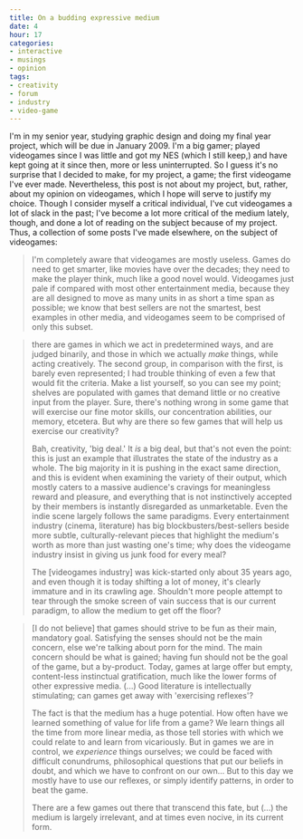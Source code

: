 ```yaml
---
title: On a budding expressive medium
date: 4
hour: 17
categories:
- interactive
- musings
- opinion
tags:
- creativity
- forum
- industry
- video-game
---
```


I'm in my senior year, studying graphic design and doing my final year project, which will be due in January 2009. I'm a big gamer; played videogames since I was little and got my NES (which I still keep,) and have kept going at it since then, more or less uninterrupted. So I guess it's no surprise that I decided to make, for my project, a game; the first videogame I've ever made. Nevertheless, this post is not about my project, but, rather, about my opinion on videogames, which I hope will serve to justify my choice. Though I consider myself a critical individual, I've cut videogames a lot of slack in the past; I've become a lot more critical of the medium lately, though, and done a lot of reading on the subject because of my project. Thus, a collection of some posts I've made elsewhere, on the subject of videogames:<!-- more -->

> I'm completely aware that videogames are mostly useless. Games do need to get smarter, like movies have over the decades; they need to make the player think, much like a good novel would. Videogames just pale if compared with most other entertainment media, because they are all designed to move as many units in as short a time span as possible; we know that best sellers are not the smartest, best examples in other media, and videogames seem to be comprised of only this subset.

> there are games in which we act in predetermined ways, and are judged binarily, and those in which we actually _make_ things, while acting creatively. The second group, in comparison with the first, is barely even represented; I had trouble thinking of even a few that would fit the criteria. Make a list yourself, so you can see my point; shelves are populated with games that demand little or no creative input from the player. Sure, there's nothing wrong in some game that will exercise our fine motor skills, our concentration abilities, our memory, etcetera. But why are there so few games that will help us exercise our creativity?
> 
> Bah, creativity, 'big deal.' It _is_ a big deal, but that's not even the point: this is just an example that illustrates the state of the industry as a whole. The big majority in it is pushing in the exact same direction, and this is evident when examining the variety of their output, which mostly caters to a massive audience's cravings for meaningless reward and pleasure, and everything that is not instinctively accepted by their members is instantly disregarded as unmarketable. Even the indie scene largely follows the same paradigms. Every entertainment industry (cinema, literature) has big blockbusters/best-sellers beside more subtle, culturally-relevant pieces that highlight the medium's worth as more than just wasting one's time; why does the videogame industry insist in giving us junk food for every meal?
> 
> The [videogames industry] was kick-started only about 35 years ago, and even though it is today shifting a lot of money, it's clearly immature and in its crawling age. Shouldn't more people attempt to tear through the smoke screen of vain success that is our current paradigm, to allow the medium to get off the floor?

> [I do not believe] that games should strive to be fun as their main, mandatory goal. Satisfying the senses should not be the main concern, else we're talking about porn for the mind. The main concern should be what is gained; having fun should not be the goal of the game, but a by-product. Today, games at large offer but empty, content-less instinctual gratification, much like the lower forms of other expressive media. (...) Good literature is intellectually stimulating; can games get away with 'exercising reflexes'?
> 
> The fact is that the medium has a huge potential. How often have we learned something of value for life from a game? We learn things all the time from more linear media, as those tell stories with which we could relate to and learn from vicariously. But in games we are in control, we _experience_ things ourselves; we could be faced with difficult conundrums, philosophical questions that put our beliefs in doubt, and which we have to confront on our own... But to this day we mostly have to use our reflexes, or simply identify patterns, in order to beat the game.
> 
> There are a few games out there that transcend this fate, but (...) the medium is largely irrelevant, and at times even nocive, in its current form.
